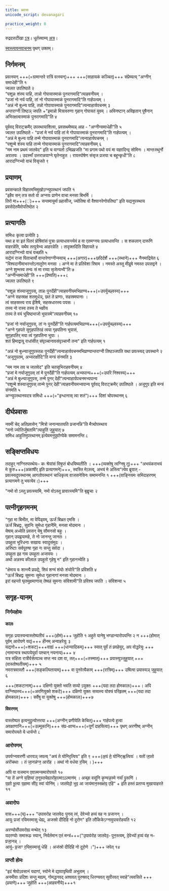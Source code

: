 ```yaml
---
title: प्रवासः
unicode_script: devanagari

practice_weight: 0
---
```


रुद्रदत्तटीखा [ऽत्र](https://archive.org/details/in.ernet.dli.2015.277413/page/n324)। धूर्तस्वाम्य् [अत्र](https://archive.org/details/in.ernet.dli.2015.495870/page/n318)।

[स्वस्त्ययनवाचनम्](../svastyayana/) पृथग् उक्तम्।

## निर्गमनम्
प्रवत्स्यन् +++(=ग्रामान्तरे रात्रिं वत्स्यन्)+++ +++(साहायकं कञ्चित्)+++ संप्रेष्यत्य् "अग्नीन् समाधेही"ति १  
ज्वलत उपतिष्ठते २  
"पशून्नः शंस्य पाहि, तान्नो गोपायास्माकं पुनरागमादि"त्याहवनीयम् ।  
"प्रजां नो नर्य पाहि, तां नो गोपायास्माकं पुनरागमादि"ति गार्हपत्यम् ।  
"अन्नं नो बुध्न्य पाहि, तन्नो गोपायास्माकं पुनरागमादि"त्यन्वाहार्यपचनम् ३  
अन्तराग्नी तिष्ठञ् जपति +"इमान्नो मित्रावरुणा गृहान् गोपायतं युवम् । अविनष्टान् अविहृतान् पूषैनान् अभिरक्षत्वास्माकं पुनरागमादि"ति ४

पूर्ववद् विराट्क्रमैर् उपस्थायाशित्वा, प्रवसथमेष्यन्न् आह - "अग्नीन्समाधेही"ति ५  
ज्वलत उपतिष्ठते - 
"प्रजां मे नर्य पाहि तां मे गोपायास्माकं पुनरागमादि"ति गार्हपत्यम् ।  
"अन्नं मे बुध्न्य पाहि तन्मे गोपायास्माकं पुनरागमादि"त्यन्वाहार्यपचनम् ।  
"पशून्मे शंस्य पाहि तान्मे गोपायास्माकं पुनरागमादि"त्याहवनीयम् ६  
"मम नाम प्रथमं जातवेद" इति च वाग्यतो ऽभिप्रव्रजति "मा प्रगाम पथो वयं मा यज्ञादिन्द्र सोमिनः । मान्तःस्थुर्नो अरातयः । उदस्माँ उत्तरान्नयाग्ने घृतेनाहुत । रायस्पोषेण संसृज प्रजया च बहून्कृधी"ति ८  
आरादग्निभ्यो वाचं विसृजते ९  

## प्रयाणम्
प्रवसन्काले विहारमभिमुखोऽग्न्युपस्थानं जपति १  
"इहैव सन् तत्र सतो वो अग्नयः प्राणेन वाचा मनसा बिभर्मि ।  
तिरो मा+++(ं)+++ सन्तमायुर्मा प्रहासीज्, ज्योतिषा वो वैश्वानरेणोपतिष्ठ" इति यद्यनुपस्थाय प्रवसेदेतयैवोपतिष्ठेत २  

## प्रत्यागतिः
समिधः कृत्वा प्रत्येति ३  
यथा ह वा इतं पितरं प्रोषिवांसं पुत्राः प्रत्याधावन्त्येवं ह वा एतमग्नयः प्रत्याधावन्ति । स शकलान् दारूणि वाहरन्नेति, यथैव तत्पुत्रेभ्य आहरन्नेति । तादृक्तदिति विज्ञायते ४  
आरादग्निभ्यो वाचं यच्छति ५  
यद्येनं राजा पिताचार्यो वान्तरेणाग्नीन्स्याच् +++(अगार)+++छदिर्दर्शे +++(स्थाने)+++ नैनमाद्रियेत ६  
"विश्वदानीमाभरन्तोऽनातुरेण मनसा । अग्ने मा ते प्रतिवेशा रिषाम । नमस्ते अस्तु मीढुषे नमस्त उपसद्वने । अग्ने शुम्भस्व तन्वः सं मा रय्या सृजेत्यभ्यै"ति ७  
"अग्नीन्समाधेही"ति +++(प्रेष्यति)+++८  
ज्वलत उपतिष्ठते ९  

"पशून्नः शंस्याजूगुपस्, तान्नः पुनर्देही"त्याहवनीयमभिप्राण्य+++(=उपर्युच्छ्वस्य)+++  
"अग्ने सहस्राक्ष शतमूर्धञ्, छतं ते प्राणाः, सहस्रमपानाः ।  
त्वं साहस्रस्य राय ईशिषे, सहस्रधारस्य पयसः ।  
तस्य नो रास्व तस्य ते भक्षीय  
तस्य ते वयं भूयिष्ठभाजो भूयास्मे"त्याहवनीयम् १०  

"प्रजां नो नर्याजूगुपस्, तां नः पुनर्देही"ति गार्हपत्यमभिप्राण्य+++(=उपर्युच्छ्वस्य)+++  
"अग्ने गृहपते सुगृहपतिरहं त्वया गृहपतिना भूयासं,  
सुगृहपतिर् मया त्वं गृहपतिना भूयाः ।  
शतं हिमाद्वायू राधांसीत् संपृञ्चानावसंपृञ्चानौ तन्व" इति गार्हपत्यम् १

"अन्नं नो बुध्न्याजूगुपस्तन्नः पुनर्देही"त्यन्वाहार्यपचनमभिप्राण्यान्तराग्नी तिष्ठञ्जपति यथा प्रवत्स्यद् उपस्थाने २ "अजूगुपतम्, अभ्यराक्षीदि"ति मन्त्रं संनमति ३

"मम नाम तव च जातवेद" इति चतसृभिराहवनीयम् ४  
"प्रजां मे नर्याजूगुपस् तां मे पुनर्देही"ति गार्हपत्यम् अभ्यपान्य+++(=उपरि निश्वस्य)+++  
"अन्नं मे बुध्न्याजूगुपस्, तन्मे पुनर् देही"त्यन्वाहार्यपचनमभ्यपान्य  
"पशून्मे शंस्याजूगुपस् तान्मे पुनर् देही"त्याहवनीयमभ्यपान्य पूर्ववद् विराट्क्रमैर् उपतिष्ठते । अजूगुप इति मन्त्रं संनमति ५  
अग्न्युपस्थानवदत्र समिधो +++(="इन्धानास् त्वा शतं")+++ दिशां चोपस्थानम् ६

## दीर्घप्रवासः
नवमीं चेद् अतिप्रवसेन् "मित्रो जनान्यातयति प्रजानन्नि"ति मैत्र्योपस्थाय  
"मनो ज्योतिर्जुषतामि"त्याहुतिं जुहुयात् ७  
समिध आहुतिमुपस्थानम् इत्येवमनुपूर्वाण्येके समामनन्ति ८

## सङ्क्षिप्तविधयः
तदाहुर् नाग्निरुपस्थेयः- कः श्रेयांसं विषुप्तं बोधयिष्यतीति । +++(व्यक्तेषु त्वग्निषु तु)+++ "अभयंकराभयं मे कुरु+++(अकार्षीर् इति प्रत्यागमने)+++, स्वस्ति मेऽस्त्व्, अभयं मे अस्त्वि"त्येव ब्रूयात् - प्रवत्स्यदुपस्थानम् आगतोपस्थानं चाधिकृत्य वाजसनेयिनः समामनन्ति १ +++(वाङ्नियमः समिदाहरणम् प्रत्यागमने तु भवत्येव।)+++

"नमो वो ऽस्तु प्रवत्स्यामि, नमो वोऽस्तु प्रावात्स्यमि"ति बृह्वृचाः २

## पत्नीगृहगमनम्
"गृहा मा बिभीत, मा वेपिढ्वम्, ऊर्जं बिभ्रत एमसि ।  
ऊर्जं बिभ्रद्वः, सुवनिः सुमेधा गृहानैमि, मनसा मोदमानः ।  
येषाम् अध्येति प्रवसन् येषु सौमनसो बहुः ।  
गृहान् उपह्वयामहे, ते नो जानन्तु जानतः ।  
उपहूता भूरिधनाः सखायः स्वादुसंमुदः ।  
अरिष्टाः सर्वपूरुषा गृहा नः सन्तु सर्वदा ।  
उपहूता इह गाव उपहूता अजावयः ।  
अथो अन्नस्य कीलाल उपहूतो गृहेषु न" इति गृहानभ्येति ३

"क्षेमाय वः शान्त्यै प्रपद्ये, शिवं शग्मं शंयोः शंयोरि"ति प्रविशति ४  
"ऊर्जं बिभ्रद्वः सुमनाः सुमेधा गृहानागां मनसा मोदमानः ।  
इरां वहन्तो घृतमुक्षमाणास् तेष्वहं सुमनाः संविशामी"ति प्रविश्य जपति । संविशन्वा ५

## सगृह-यानम्
### निर्गमहोमः
#### कालः
सगृहः प्रयास्यन्वास्तोष्पतीयं +++(होमं)+++ जुहोति १
अहुते यानेषु भण्डान्यारोपयन्ति २ न +++(होमात् पूर्वम् आरोपणे यद्)+++ हीनम् अन्वाहरेयुः ३  
यद्यनो+++(=शकट)+++वाह्यं +++(धान्यादिकम्)+++ स्यात् पूर्वं तं प्रवहेयुर्, अप वोद्धरेयुः +++(नामान्यत्र स्थापयेयुर्वा पश्चान् नयनाय)+++ ४  
यत्र संहिता रात्रीर्वसेत्पञ्च सप्त नव दश वा, तत्+++(=तस्मात्)+++ प्रयास्युञ्जुहुयात् +++(वास्तोष्पतीयम्)+++ ५  
नवरात्रवास्तौ +++(सङ्कल्पितायाम्)+++ वा पुनरेत्यैकाम् +++(रात्रिम्)+++ उषित्वा प्रयास्यञ् जुहुयात् ६  

+++(शकटानाम्)+++ दक्षिणो युक्तो भवति सव्यो ऽयुक्तः +++(यदा तदा होमकालः)+++। अपि वाग्निष्ठस्य+++(=अरणियुक्ते शकटे)+++ दक्षिणो युक्तः सव्यस्य योक्त्रं परिहृतम्  +++(यदा तदा होमकालः)+++। सर्वेषु वा युक्तेषु +++(होमकालः)+++७  

#### विवरणम्
वास्तोष्पत इत्यनुद्रुत्योत्तरया +++(अग्नीन् प्रणीयेति केचित्)+++ गार्हपत्ये हुत्वा  
अवक्षाणानि+++(=उल्मूकानि)+++ संप्र-क्षाप्य+++(=पूर्णं दाहयित्वा)+++ पृथग् अरणीष्व् अग्नीन् समारोपयते ये धार्यन्ते ८  

### आरोपणम्
उपर्यग्नावरणी धारयञ् जपत्य् "अयं ते योनिरृत्विय" इति ९
+++(अ॒यं ते॒ योनि॑र्‌ऋ॒त्वियः॑ । यतो॑ जा॒तो अरो॑चथाः । तं जा॒नन्न॑ग्न॒ आरो॑ह । अथा॑ नो वर्धया र॒यिम् । )+++  

अपि वा यजमान एवात्मन्समारोपयते १०  
"या ते॑ अग्ने य॒ज्ञिया॑ त॒नूस्तयेह्यारो॑हा॒त्माऽऽत्मान॑म् । अच्छा॒ वसू॑नि कृ॒ण्वन्न॒स्मे नर्या॑ पु॒रूणि॑ ।  
य॒ज्ञो भू॒त्वा य॒ज्ञमा सी॑द॒ स्वां योनि॑म् । जात॑वेदो॒ भुव॒ आ जाय॑मान॒स्सक्ष॑य॒ एहि॑" + इति हस्तं प्रताप्य मुखायाहरते ११  

### अवारोपः
वास+++(य्)+++ "उपावरोह जातवेदः पुनस् त्वं, देवेभ्यो हव्यं वह नः प्रजानन् ।  
आयुः प्रजां रयिमस्मासु धेह्य्, अजस्रो दीदिहि नो दुरोण" इति लौकिकेऽग्नावुपावरोहयति १२  

अरण्योर्वोपावरोह्य मन्थेत् १३  
यदरण्योः समारूढः स्यान्, निर्वर्तमान एतं मन्त्रं+++("उ॒पाव॑रोह जातवेद॒ᳶ पुन॒स्त्वम्, दे॒वेभ्यो॑ ह॒व्यं व॑ह नᳶ प्रजा॒नन्न् ।  
आयु॑ᳶ प्र॒जाꣳ र॒यिम॒स्मासु॑ धेहि । अज॑स्रो दीदिहि नो दुरो॒णे ।")+++ जपेत् १४  

### प्राप्तौ होमः
"इदं श्रेयोऽवसानं यदागां, स्योने मे द्यावापृथिवी अभूताम् ।  
अनमीवाः प्रदिशः सन्तु मह्यम्, गोमद्धनवद् अश्ववत् पुरुषवद् धिरण्यवत् सुवीरवत् स्वाहे"त्यवसिते +++(प्रयाणे)+++ जुहोति +++(आहवनीये)+++१

